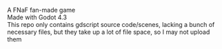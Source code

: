 A FNaF fan-made game<br/>
Made with Godot 4.3<br/>
This repo only contains gdscript source code/scenes, lacking a bunch of necessary files, but they take up a lot of file space, so I may not upload them
